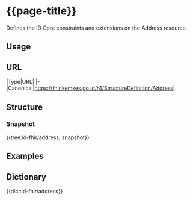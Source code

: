 # {{page-title}}
Defines the ID Core constraints and extensions on the Address resource.

## Usage

## URL
|Type|URL|
|-
|Canonical|https://fhir.kemkes.go.id/r4/StructureDefinition/Address|

## Structure
### Snapshot
<div>
{{tree:id-fhir/address, snapshot}}
</div>

## Examples

## Dictionary
{{dict:id-fhir/address}} 
